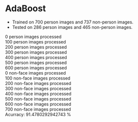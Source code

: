 # AdaBoost  

- Trained on 700 person images and 737 non-person images.
- Tested on 286 person images and 465 non-person images.

0 person images processed  
100 person images processed  
200 person images processed  
300 person images processed  
400 person images processed  
500 person images processed  
600 person images processed  
0 non-face images processed  
100 non-face images processed  
200 non-face images processed  
300 non-face images processed  
400 non-face images processed  
500 non-face images processed  
600 non-face images processed  
700 non-face images processed  
Acurracy: 91.4780292942743 %
